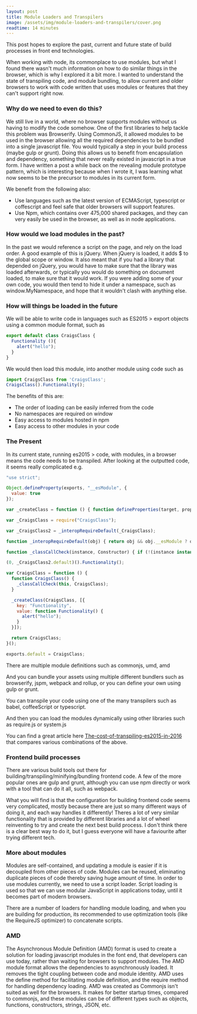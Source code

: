 ```yaml
---
layout: post
title: Module Loaders and Transpilers
image: /assets/img/module-loaders-and-transpilers/cover.png
readtime: 14 minutes
---
```


This post hopes to explore the past, current and future state of build processes in front end technologies.


When working with node, its commonplace to use modules, but what I found there wasn't much information on how to do similar things in the browser, which is why I explored it a bit more. I wanted to understand the state of transpiling code, and module bundling, to allow current and older browsers to work with code written that uses modules or features that they can't support right now. 

### Why do we need to even do this?

We still live in a world, where no browser supports modules without us having to modify the code somehow. One of the first libraries to help tackle this problem was Browserify. Using CommonJS, it allowed modules to be used in the browser allowing all the required dependencies to be bundled into a single javascript file. You would typically a step in your build process (maybe gulp or grunt). Doing this allows us to benefit from encapsulation and dependency, something that never really existed in javascript in a true form. I have written a post a while back on the revealing module prototype pattern, which is interesting because when I wrote it, I was learning what now seems to be the precursor to modules in its current form.  

We benefit from the following also:

- Use languages such as the latest version of ECMAScript, typescript or coffescript and feel safe that older browsers will support features. 
- Use Npm, which contains over 475,000 shared packages, and they can very easily be used in the browser, as well as in node applications. 


### How would we load modules in the past?

In the past we would reference a script on the page, and rely on the load order. A good example of this is jQuery. When jQuery is loaded, it adds $ to the global scope or window. It also meant that if you had a library that depended on jQuery, you would have to make sure that the library was loaded afterwards, or typically you would do something on document loaded, to make sure that it would work. If you were adding some of your own code, you would then tend to hide it under a namespace, such as window.MyNamespace, and hope that it wouldn't clash with anything else. 


### How will things be loaded in the future

We will be able to write code in languages such as ES2015 > export objects using a common module format, such as 

```javascript
export default class CraigsClass { 
  Functionality (){
    alert("hello");
  }
}
```

We would then load this module, into another module using code such as

```javascript
import CraigsClass from 'CraigsClass';
CraigsClass().Functionality();
```

The benefits of this are:

- The order of loading can be easily inferred from the code
- No namespaces are required on window 
- Easy access to modules hosted in npm 
- Easy access to other modules in your code


### The Present

In its current state, running es2015 > code, with modules, in a browser means the code needs to be transpiled. After looking at the outputted code, it seems really complicated e.g.

```javascript
"use strict";

Object.defineProperty(exports, "__esModule", {
  value: true
});

var _createClass = function () { function defineProperties(target, props) { for (var i = 0; i < props.length; i++) { var descriptor = props[i]; descriptor.enumerable = descriptor.enumerable || false; descriptor.configurable = true; if ("value" in descriptor) descriptor.writable = true; Object.defineProperty(target, descriptor.key, descriptor); } } return function (Constructor, protoProps, staticProps) { if (protoProps) defineProperties(Constructor.prototype, protoProps); if (staticProps) defineProperties(Constructor, staticProps); return Constructor; }; }();

var _CraigsClass = require("CraigsClass");

var _CraigsClass2 = _interopRequireDefault(_CraigsClass);

function _interopRequireDefault(obj) { return obj && obj.__esModule ? obj : { default: obj }; }

function _classCallCheck(instance, Constructor) { if (!(instance instanceof Constructor)) { throw new TypeError("Cannot call a class as a function"); } }

(0, _CraigsClass2.default)().Functionality();

var CraigsClass = function () {
  function CraigsClass() {
    _classCallCheck(this, CraigsClass);
  }

  _createClass(CraigsClass, [{
    key: "Functionality",
    value: function Functionality() {
      alert("hello");
    }
  }]);

  return CraigsClass;
}();

exports.default = CraigsClass;
```

There are multiple module definitions such as commonjs, umd, amd

And you can bundle your assets using multiple different bundlers such as browserify, jspm, webpack and rollup, or you can define your own using gulp or grunt. 

You can transpile your code using one of the many transpilers such as babel, coffeeScript or typescript.

And then you can load the modules dynamically using other libraries such as require.js or system.js


You can find a great article here [The-cost-of-transpiling-es2015-in-2016](https://github.com/samccone/The-cost-of-transpiling-es2015-in-2016) that compares various combinations of the above.


### Frontend build processes

There are various build tools out there for building/transpiling/minifying/bundling frontend code. A few of the more popular ones are gulp and grunt, although you can use npm directly or work with a tool that can do it all, such as webpack.

What you will find is that the configuration for building frontend code seems very complicated, mostly because there are just so many different ways of doing it, and each way handles it differently! Theres a lot of very similar functionality that is provided by different libraries and a lot of wheel reinventing to try and create the next best build process. I don't think there is a clear best way to do it, but I guess everyone will have a faviourite after trying different tech. 


### More about modules

Modules are self-contained, and updating a module is easier if it is decoupled from other pieces of code. Modules can be reused, eliminating duplicate pieces of code thereby saving huge amount of time. In order to use modules currently, we need to use a script loader. Script loading is used so that we can use modular JavaScript in applications today, until it becomes part of modern browsers.

There are a number of loaders for handling module loading, and when you are building for production, its recommended to use optimization tools (like the RequireJS optimizer) to concatenate scripts. 


### AMD

The Asynchronous Module Definition (AMD) format is used to create a solution for loading javascript modules in the font end, that developers can use today, rather than waiting for browsers to support modules. The AMD module format allows the dependencies to asynchronously loaded. It removes the tight coupling between code and module identity. AMD uses the define method for facilitating module definition, and the require method for handling dependency loading. AMD was created as Commonjs isn't suited as well for the browsers. It makes for better startup times, compared to commonjs, and these modules can be of different types such as objects, functions, constructors, strings, JSON, etc.